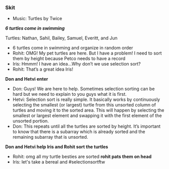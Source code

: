 ### Skit
- Music: Turtles by Twice

***6 turtles come in swimming***

Turtles: Nathan, Sahil, Bailey, Samuel, Everitt, and Jun

- 6 turtles come in swimming and organize in random order
- Rohit: OMG! My pet turtles are here. But I have a problem! I need to sort them by height because Petco needs to have a record
- Iris: Hmmm! I have an idea…Why don’t we use selection sort?
- Rohit: That’s a great idea Iris!

**Don and Hetvi enter**
 
- Don: Guys! We are here to help. Sometimes selection sorting can be hard but we need to explain to you guys what it is first.
- Hetvi: Selection sort is really simple. It basically works by continuously selecting the smallest (or largest) turtle from this unsorted column of turtles and moving it to the sorted area. This will happen by selecting the smallest or largest element and swapping it with the first element of the unsorted portion. 
- Don: This repeats until all the turtles are sorted by height. It’s important to know that there is a subarray which is already sorted and the remaining subarray that is unsorted.

**Don and Hetvi help Iris and Rohit sort the turtles**

- Rohit: omg all my turtle besties are sorted
**rohit pats them on head**
- Iris: let's take a bereal and #selectionsortftw